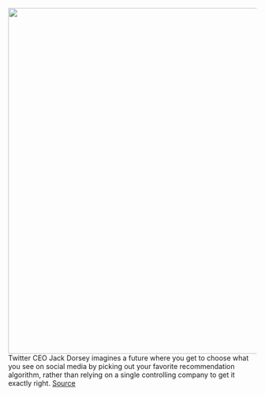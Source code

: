 <img src='https://cdn.vox-cdn.com/thumbor/ipLNb0DiTOIWbJiis44FZKqxtfM=/0x0:2040x1360/1200x800/filters:focal(857x517:1183x843)/cdn.vox-cdn.com/uploads/chorus_image/image/68795785/acastro_180827_1777_0002.0.jpg' width='700px' /><br/>
Twitter CEO Jack Dorsey imagines a future where you get to choose what you see on social media by picking out your favorite recommendation algorithm, rather than relying on a single controlling company to get it exactly right.
<a href='https://www.theverge.com/2021/2/9/22275441/jack-dorsey-decentralized-app-store-algorithms'> Source <a/>